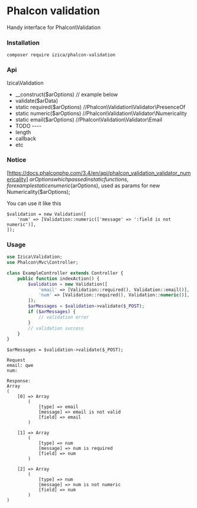 # Phalcon validation

Handy interface for Phalcon\Validation

### Installation
```
composer require izica/phalcon-validation
```

### Api
Izica\Validation
* __construct($arOptions)  // example below
* validate($arData)
* static required($arOptions) //Phalcon\Validation\Validator\PresenceOf
* static numeric($arOptions) //Phalcon\Validation\Validator\Numericality
* static email($arOptions) //Phalcon\Validation\Validator\Email
* TODO ----
* length
* callback
* etc

### Notice
[https://docs.phalconphp.com/3.4/en/api/phalcon_validation_validator_numericality]
$arOptions which passed in static functions, for example statice numeric($arOptions),
used as params for new Numericality($arOptions);

You can use it like this
```
$validation = new Validation([
    'num' => [Validation::numeric(['message' => ':field is not numeric')],
]);
```

### Usage
```php
use Izica\Validation;
use Phalcon\Mvc\Controller;

class ExampleController extends Controller {
    public function indexAction() {
        $validation = new Validation([
            'email' => [Validation::required(), Validation::email()],
            'num' => [Validation::required(), Validation::numeric()],
        ]);
        $arMessages = $validation->validate($_POST);
        if ($arMessages) {
            // validation error
        }
        // validation success
    }
}
```

```
$arMessages = $validation->validate($_POST);

Request
email: qwe
num: 

Response: 
Array
(
    [0] => Array
        (
            [type] => email
            [message] => email is not valid
            [field] => email
        )

    [1] => Array
        (
            [type] => num
            [message] => num is required
            [field] => num
        )

    [2] => Array
        (
            [type] => num
            [message] => num is not numeric
            [field] => num
        )
)

```

